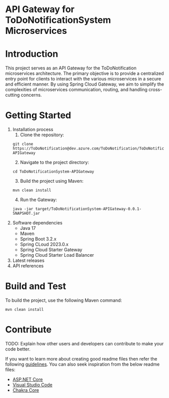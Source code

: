 # API Gateway for ToDoNotificationSystem Microservices

# Introduction 
This project serves as an API Gateway for the ToDoNotification microservices architecture. The primary objective is to provide a centralized entry point for clients to interact with the various microservices in a secure and efficient manner. By using Spring Cloud Gateway, we aim to simplify the complexities of microservices communication, routing, and handling cross-cutting concerns. 

# Getting Started
1.	Installation process
	1. Clone the repository:
	```
	git clone https://ToDoNotification@dev.azure.com/ToDoNotification/ToDoNotificationSystem/_git/ToDoNotificationSystem-APIGateway
	
	```
	2. Navigate to the project directory:
	```
	cd ToDoNotificationSystem-APIGateway
	
	```
	3. Build the project using Maven:
	```
	mvn clean install
	
	```
	4. Run the Gateway:
	```
	java -jar target/ToDoNotificationSystem-APIGateway-0.0.1-SNAPSHOT.jar
	
	```
2.	Software dependencies
	- Java 17
	- Maven
	- Spring Boot 3.2.x
	- Spring CLoud 2023.0.x
	- Spring Cloud Starter Gateway
	- Spring Cloud Starter Load Balancer
3.	Latest releases
4.	API references

# Build and Test
To build the project, use the following Maven command:

```
mvn clean install

``` 

# Contribute
TODO: Explain how other users and developers can contribute to make your code better. 

If you want to learn more about creating good readme files then refer the following [guidelines](https://docs.microsoft.com/en-us/azure/devops/repos/git/create-a-readme?view=azure-devops). You can also seek inspiration from the below readme files:
- [ASP.NET Core](https://github.com/aspnet/Home)
- [Visual Studio Code](https://github.com/Microsoft/vscode)
- [Chakra Core](https://github.com/Microsoft/ChakraCore)